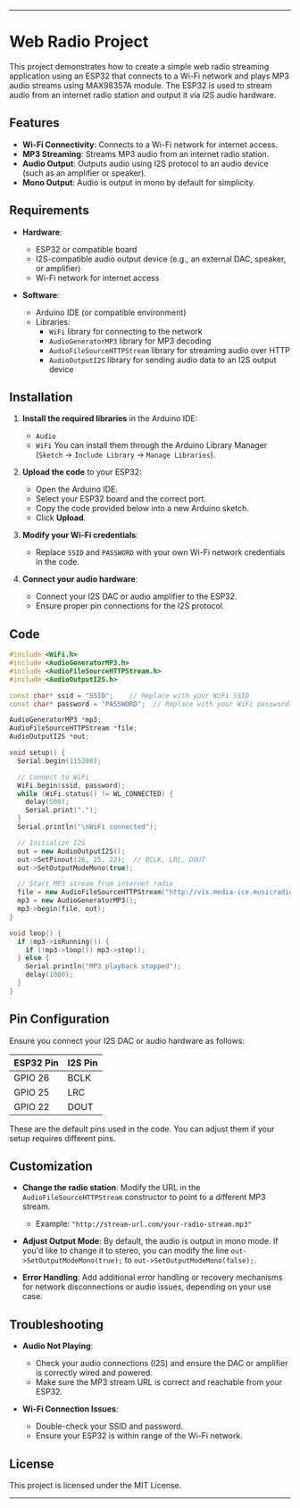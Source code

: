 
---

# Web Radio Project

This project demonstrates how to create a simple web radio streaming application using an ESP32 that connects to a Wi-Fi network and plays MP3 audio streams using MAX98357A module. The ESP32 is used to stream audio from an internet radio station and output it via I2S audio hardware.

## Features

- **Wi-Fi Connectivity**: Connects to a Wi-Fi network for internet access.
- **MP3 Streaming**: Streams MP3 audio from an internet radio station.
- **Audio Output**: Outputs audio using I2S protocol to an audio device (such as an amplifier or speaker).
- **Mono Output**: Audio is output in mono by default for simplicity.

## Requirements

- **Hardware**:  
  - ESP32 or compatible board
  - I2S-compatible audio output device (e.g., an external DAC, speaker, or amplifier)
  - Wi-Fi network for internet access

- **Software**:  
  - Arduino IDE (or compatible environment)
  - Libraries:
    - `WiFi` library for connecting to the network
    - `AudioGeneratorMP3` library for MP3 decoding
    - `AudioFileSourceHTTPStream` library for streaming audio over HTTP
    - `AudioOutputI2S` library for sending audio data to an I2S output device

## Installation

1. **Install the required libraries** in the Arduino IDE:
   - `Audio`
   - `WiFi`
   You can install them through the Arduino Library Manager (`Sketch` -> `Include Library` -> `Manage Libraries`).

2. **Upload the code** to your ESP32:
   - Open the Arduino IDE.
   - Select your ESP32 board and the correct port.
   - Copy the code provided below into a new Arduino sketch.
   - Click **Upload**.

3. **Modify your Wi-Fi credentials**:
   - Replace `SSID` and `PASSWORD` with your own Wi-Fi network credentials in the code.

4. **Connect your audio hardware**:
   - Connect your I2S DAC or audio amplifier to the ESP32.
   - Ensure proper pin connections for the I2S protocol.

## Code

```cpp
#include <WiFi.h>
#include <AudioGeneratorMP3.h>
#include <AudioFileSourceHTTPStream.h>
#include <AudioOutputI2S.h>

const char* ssid = "SSID";    // Replace with your WiFi SSID
const char* password = "PASSWORD";  // Replace with your WiFi password

AudioGeneratorMP3 *mp3;
AudioFileSourceHTTPStream *file;
AudioOutputI2S *out;

void setup() {
  Serial.begin(115200);

  // Connect to WiFi
  WiFi.begin(ssid, password);
  while (WiFi.status() != WL_CONNECTED) {
    delay(500);
    Serial.print(".");
  }
  Serial.println("\nWiFi connected");

  // Initialize I2S
  out = new AudioOutputI2S();
  out->SetPinout(26, 25, 22);  // BCLK, LRC, DOUT
  out->SetOutputModeMono(true);

  // Start MP3 stream from internet radio
  file = new AudioFileSourceHTTPStream("http://vis.media-ice.musicradio.com/CapitalMP3");
  mp3 = new AudioGeneratorMP3();
  mp3->begin(file, out);
}

void loop() {
  if (mp3->isRunning()) {
    if (!mp3->loop()) mp3->stop();
  } else {
    Serial.println("MP3 playback stopped");
    delay(1000);
  }
}
```

## Pin Configuration

Ensure you connect your I2S DAC or audio hardware as follows:

| ESP32 Pin  | I2S Pin      |
|------------|--------------|
| GPIO 26    | BCLK         |
| GPIO 25    | LRC          |
| GPIO 22    | DOUT         |

These are the default pins used in the code. You can adjust them if your setup requires different pins.

## Customization

- **Change the radio station**: Modify the URL in the `AudioFileSourceHTTPStream` constructor to point to a different MP3 stream.
  - Example: `"http://stream-url.com/your-radio-stream.mp3"`

- **Adjust Output Mode**: By default, the audio is output in mono mode. If you'd like to change it to stereo, you can modify the line `out->SetOutputModeMono(true);` to `out->SetOutputModeMono(false);`.

- **Error Handling**: Add additional error handling or recovery mechanisms for network disconnections or audio issues, depending on your use case.

## Troubleshooting

- **Audio Not Playing**:  
  - Check your audio connections (I2S) and ensure the DAC or amplifier is correctly wired and powered.
  - Make sure the MP3 stream URL is correct and reachable from your ESP32.

- **Wi-Fi Connection Issues**:  
  - Double-check your SSID and password.
  - Ensure your ESP32 is within range of the Wi-Fi network.

## License

This project is licensed under the MIT License.

---

